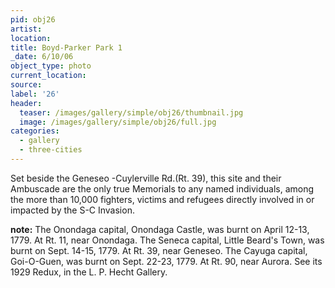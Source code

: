 ```yaml
---
pid: obj26
artist:
location:
title: Boyd-Parker Park 1
_date: 6/10/06
object_type: photo
current_location:
source:
label: '26'
header:
  teaser: /images/gallery/simple/obj26/thumbnail.jpg
  image: /images/gallery/simple/obj26/full.jpg
categories:
  - gallery
  - three-cities
---
```

Set beside the Geneseo -Cuylerville Rd.(Rt. 39), this site and their Ambuscade are the only true Memorials to any named individuals, among the more than 10,000 fighters, victims and refugees directly involved in or impacted by the S-C Invasion.

**note:**
The Onondaga capital, Onondaga Castle, was burnt on April 12-13, 1779. At Rt. 11, near Onondaga. The Seneca capital, Little Beard's Town, was burnt on Sept. 14-15, 1779. At Rt. 39, near Geneseo. The Cayuga capital, Goi-O-Guen, was burnt on Sept. 22-23, 1779. At Rt. 90, near Aurora. See its 1929 Redux, in the L. P. Hecht Gallery.
